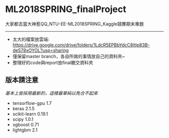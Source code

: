 # ML2018SPRING_finalProject
大家都去當大神惹QQ_NTU-EE-ML2018SPRING_Kaggle競賽期末專題
***
* 太大的檔案放雲端: https://drive.google.com/drive/folders/1LdcR5EPBbYdcC8ltlp83B-deS78xOYOL?usp=sharing
* 僅保留master branch，各自所做的事情放自己的資料夾~
* 整理好的code與report放final繳交資料夾

## 版本請注意 ##
*基本上皆採用最新的，這樣最單純以免合不起來*
- tensorflow-gpu 1.7
- keras 2.1.5
- scikit-learn 0.19.1
- scipy 1.0.1
- xgboost 0.71
- lightgbm 2.1
